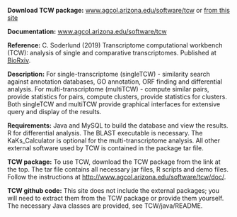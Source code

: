 **Download TCW package:**  www.agcol.arizona.edu/software/tcw or [from this site](https://github.com/csoderlund/TCW/releases)

**Documentation:** www.agcol.arizona.edu/software/tcw

**Reference:** C. Soderlund (2019) Transcriptome computational workbench (TCW): analysis of single and comparative transcriptomes. Published at [BioRxiv](https://www.biorxiv.org/content/10.1101/733311v1).

**Description:** For single-transcriptome (singleTCW) - similarity search against annotation databases, GO annotation, ORF finding and differential analysis. For multi-transcriptome (multiTCW) - compute similar pairs, provide statistics for pairs, compute clusters, provide statistics for clusters. Both singleTCW and multiTCW provide graphical interfaces for extensive query and display of the results.

**Requirements:** Java and MySQL to build the database and view the results.  R for differential analysis.  The BLAST executable is necessary. The KaKs_Calculator is optional for the multi-transcriptome analysis. All other external software used by TCW is contained in the package tar file. 

**TCW package:** To use TCW, download the TCW package from the link at the top. The tar file contains all necessary jar files, R scripts and demo files. Follow the instructions at http://www.agcol.arizona.edu/software/tcw/doc/. 

**TCW github code:** This site does not include the external packages; you will need to extract them from the TCW package or provide them yourself. The necessary Java classes are provided, see TCW/java/README.

